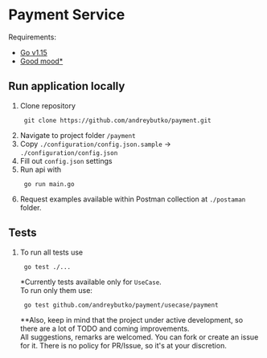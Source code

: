 # Payment Service

Requirements:
* [Go v1.15](https://golang.org/dl/)
* [Good mood*](https://www.youtube.com/watch?v=rcWynJROnyI)

## Run application locally
1. Clone repository 
   ```
    git clone https://github.com/andreybutko/payment.git
   ```
2. Navigate to project folder `/payment`
3. Copy `./configuration/config.json.sample` -> `./configuration/config.json`
4. Fill out `config.json` settings
5. Run api with
   ```
    go run main.go
   ```
6. Request examples available within Postman collection at `./postaman` folder.

## Tests
1. To run all tests use
    ```
     go test ./...
    ```
    *Currently tests available only for `UseCase`.  
    To run only them use:  
    ```
     go test github.com/andreybutko/payment/usecase/payment
    ```
    **Also, keep in mind that the project under active development, so there are a lot of TODO and coming improvements.  
    All suggestions, remarks are welcomed. You can fork or create an issue for it. There is no policy for PR/Issue, so it's at your discretion.

